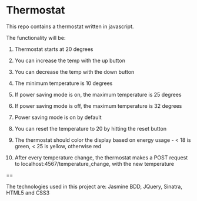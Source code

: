 # Thermostat

This repo contains a thermostat written in javascript.

The functionality will be:

1. Thermostat starts at 20 degrees

2. You can increase the temp with the up button

3. You can decrease the temp with the down button

4. The minimum temperature is 10 degrees

5. If power saving mode is on, the maximum temperature is 25 degrees

6. If power saving mode is off, the maximum temperature is 32 degrees

7. Power saving mode is on by default

8. You can reset the temperature to 20 by hitting the reset button

9. The thermostat should color the display based on energy usage - < 18 is green, < 25 is yellow, otherwise red

10. After every temperature change, the thermostat makes a POST request to localhost:4567/temperature_change, with the new temperature

==

The technologies used in this project are: Jasmine BDD, JQuery, Sinatra, HTML5 and CSS3
